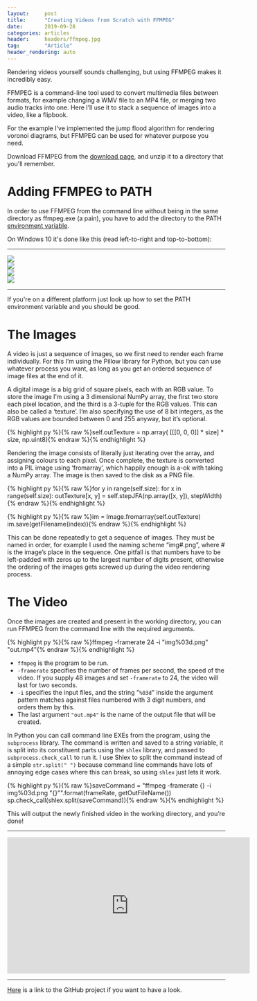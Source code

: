 ```yaml
---
layout:     post
title:      "Creating Videos from Scratch with FFMPEG"
date:       2019-09-28
categories: articles
header:     headers/ffmpeg.jpg
tag:        "Article"
header_rendering: auto
---
```


Rendering videos yourself sounds challenging, but using FFMPEG makes it incredibly easy.

FFMPEG is a command-line tool used to convert multimedia files between formats, for example changing a WMV file to an MP4 file, or merging two audio tracks into one. Here I’ll use it  to stack a sequence of images into a video, like a flipbook.

For the example I’ve implemented the jump flood algorithm for rendering voronoi diagrams, but FFMPEG can be used for whatever purpose you need.

Download FFMPEG from the <a href="https://ffmpeg.org/download.html">download page</a>, and unzip it to a directory that you'll remember.

# Adding FFMPEG to PATH

In order to use FFMPEG from the command line without being in the same directory as ffmpeg.exe (a pain), you have to add the directory to the PATH <a href="https://en.wikipedia.org/wiki/Environment_variable">environment variable</a>.

On Windows 10 it's done like this (read left-to-right and top-to-bottom):

---

<div class="row">
<div class="col-md-6">
<img src="{{ site.s3_path }}/ffmpeg/1.jpeg" class="img-fluid" style="max-width: 70%">
</div>

<div class="col-md-6">
<img src="{{ site.s3_path }}/ffmpeg/2.jpeg" class="img-fluid">
</div>

<div class="col-md-6">
<img src="{{ site.s3_path }}/ffmpeg/3.jpeg" class="img-fluid">
</div>

<div class="col-md-6">
<img src="{{ site.s3_path }}/ffmpeg/4.jpeg" class="img-fluid">
</div>
</div>

---

If you're on a different platform just look up how to set the PATH environment variable and you should be good.

# The Images

A video is just a sequence of images, so we first need to render each frame individually. For this I’m using the Pillow library for Python, but you can use whatever process you want, as long as you get an ordered sequence of image files at the end of it.

A digital image is a big grid of square pixels, each with an RGB value. To store the image I’m using a 3 dimensional NumPy array, the first two store each pixel location, and the third is a 3-tuple for the RGB values. This can also be called a ‘texture’. I’m also specifying the use of 8 bit integers, as the RGB values are bounded between 0 and 255 anyway, but it’s optional.

{% highlight py %}{% raw %}self.outTexture = np.array(
[[[0, 0, 0]] * size] * size,
np.uint8){% endraw %}{% endhighlight %}

Rendering the image consists of literally just iterating over the array, and assigning colours to each pixel. Once complete, the texture is converted into a PIL image using ‘fromarray’, which happily enough is a-ok with taking a NumPy array. The image is then saved to the disk as a PNG file.

{% highlight py %}{% raw %}for y in range(self.size):
for x in range(self.size):
outTexture[x, y] = self.stepJFA(np.array([x, y]), stepWidth){% endraw %}{% endhighlight %}

{% highlight py %}{% raw %}im = Image.fromarray(self.outTexture)
im.save(getFilename(index)){% endraw %}{% endhighlight %}

This can be done repeatedly to get a sequence of images. They must be named in order, for example I used the naming scheme “img#.png”, where # is the image’s place in the sequence. One pitfall is that numbers have to be left-padded with zeros up to the largest number of digits present, otherwise the ordering of the images gets screwed up during the video rendering process.

# The Video

Once the images are created and present in the working directory, you can run FFMPEG from the command line with the required arguments.

{% highlight py %}{% raw %}ffmpeg -framerate 24 -i "img%03d.png" "out.mp4"{% endraw %}{% endhighlight %}

- `ffmpeg` is the program to be run.
- `-framerate` specifies the number of frames per second, the speed of the video. If you supply 48 images and set `-framerate` to 24, the video will last for two seconds.
- `-i` specifies the input files, and the string "`%03d`" inside the argument pattern matches against files numbered with 3 digit numbers, and orders them by this.
- The last argument `"out.mp4"` is the name of the output file that will be created.

In Python you can call command line EXEs from the program, using the `subprocess` library. The command is written and saved to a string variable, it is split into its constituent parts using the `shlex` library, and passed to `subprocess.check_call` to run it. I use Shlex to split the command instead of a simple `str.split(" ")` because command line commands have lots of annoying edge cases where this can break, so using `shlex` just lets it work.

{% highlight py %}{% raw %}saveCommand  = "ffmpeg -framerate {} -i img%03d.png \"{}\"".format(frameRate, getOutFileName())
sp.check_call(shlex.split(saveCommand)){% endraw %}{% endhighlight %}

This will output the newly finished video in the working directory, and you’re done!

---

<div class="videoWrapper">
  <iframe width="560" height="315" src="https://www.youtube.com/embed/-hZZf_u5ppc" title="YouTube video player" frameborder="0" allow="accelerometer; autoplay; clipboard-write; encrypted-media; gyroscope; picture-in-picture" allowfullscreen></iframe>
</div>

---

<a href="https://github.com/benmandrew/VoronoiJumpFlood">Here</a> is a link to the GitHub project if you want to have a look.
